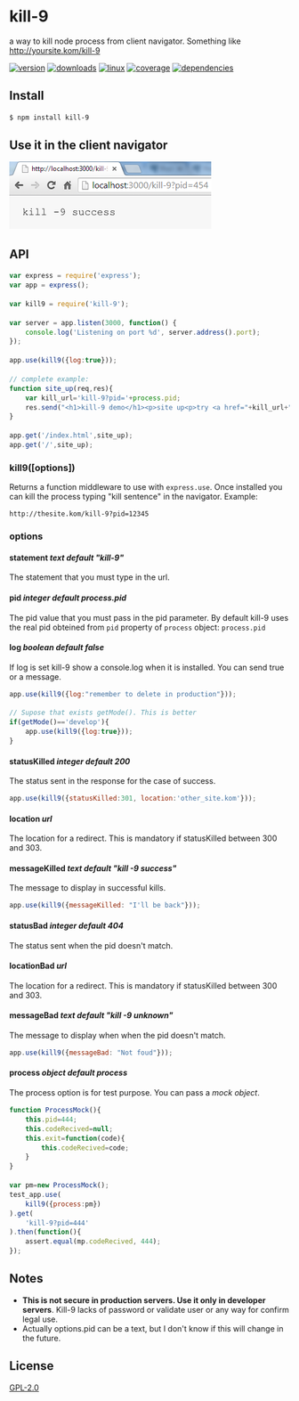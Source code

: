# kill-9
a way to kill node process from client navigator. Something like http://yoursite.kom/kill-9

[![version](https://img.shields.io/npm/v/kill-9.svg)](https://npmjs.org/package/kill-9)
[![downloads](https://img.shields.io/npm/dm/kill-9.svg)](https://npmjs.org/package/kill-9)
[![linux](https://img.shields.io/travis/codenautas/kill-9/master.svg)](https://travis-ci.org/codenautas/kill-9)
[![coverage](https://img.shields.io/coveralls/codenautas/kill-9/master.svg)](https://coveralls.io/r/codenautas/kill-9)
[![dependencies](https://img.shields.io/david/codenautas/kill-9.svg)](https://david-dm.org/codenautas/kill-9)

## Install

```sh
$ npm install kill-9
```

## Use it in the client navigator

![use kill-9 as a url in the navigator](docs/chromeKill-9.png)

## API

```js
var express = require('express');
var app = express();

var kill9 = require('kill-9');

var server = app.listen(3000, function() {
    console.log('Listening on port %d', server.address().port);
});

app.use(kill9({log:true}));

// complete example: 
function site_up(req,res){
    var kill_url='kill-9?pid='+process.pid;
    res.send("<h1>kill-9 demo</h1><p>site up<p>try <a href="+kill_url+">"+kill_url+"</a>");
}

app.get('/index.html',site_up);
app.get('/',site_up);
```

### kill9([options])

Returns a function middleware to use with ``express.use``. 
Once installed you can kill the process typing "kill sentence" in the navigator.
Example:

```url
http://thesite.kom/kill-9?pid=12345
```

### options

#### statement *text default "kill-9"*

The statement that you must type in the url. 

#### pid *integer default process.pid*

The pid value that you must pass in the pid parameter. 
By default kill-9 uses the real pid obteined from ``pid`` property of ``process`` object: ``process.pid``

#### log *boolean default false*

If log is set kill-9 show a console.log when it is installed. You can send true or a message.

```js
app.use(kill9({log:"remember to delete in production"}));

// Supose that exists getMode(). This is better
if(getMode()=='develop'){
    app.use(kill9({log:true}));
}
```

#### statusKilled *integer default 200*

The status sent in the response for the case of success.
```js
app.use(kill9({statusKilled:301, location:'other_site.kom'}));
```

#### location *url*

The location for a redirect. This is mandatory if statusKilled between 300 and 303. 

#### messageKilled *text default "kill -9 success"*

The message to display in successful kills. 
```js
app.use(kill9({messageKilled: "I'll be back"}));
```

#### statusBad *integer default 404*

The status sent when the pid doesn't match.

#### locationBad *url*

The location for a redirect. This is mandatory if statusKilled between 300 and 303. 

#### messageBad *text default "kill -9 unknown"*

The message to display when when the pid doesn't match.
```js
app.use(kill9({messageBad: "Not foud"}));
```

#### process *object default process*

The process option is for test purpose. You can pass a *mock object*. 

```js
function ProcessMock(){
    this.pid=444;
    this.codeRecived=null;
    this.exit=function(code){
        this.codeRecived=code;
    }
}

var pm=new ProcessMock();
test_app.use(
    kill9({process:pm})
).get(
    'kill-9?pid=444'
).then(function(){
    assert.equal(mp.codeRecived, 444);
});
```

## Notes

 + **This is not secure in production servers. Use it only in developer servers**. Kill-9 lacks of password or validate user or any way for confirm legal use.
 + Actually options.pid can be a text, but I don't know if this will change in the future. 
 
## License

[GPL-2.0](LICENSE)



